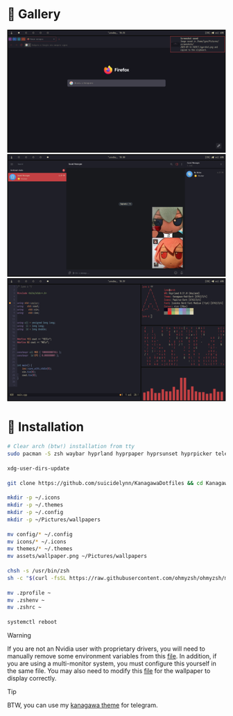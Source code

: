 # 🌠 Gallery
![](assets/preview1.png)
![](assets/preview2.png)
![](assets/preview3.png)

# 💾 Installation
```bash
# Clear arch (btw!) installation from tty
sudo pacman -S zsh waybar hyprland hyprpaper hyprsunset hyprpicker telegram-desktop fuzzel foot kvantum mako micro helix cava fastfetch zellij git curl wget ripgrep xdg-user-dirs yazi eza bat ttf-iosevka-nerd firefox noto-fonts noto-fonts-emoji cliphist

xdg-user-dirs-update

git clone https://github.com/suicidelynn/KanagawaDotfiles && cd KanagawaDotfiles

mkdir -p ~/.icons
mkdir -p ~/.themes
mkdir -p ~/.config 
mkdir -p ~/Pictures/wallpapers

mv config/* ~/.config
mv icons/* ~/.icons
mv themes/* ~/.themes
mv assets/wallpaper.png ~/Pictures/wallpapers

chsh -s /usr/bin/zsh
sh -c "$(curl -fsSL https://raw.githubusercontent.com/ohmyzsh/ohmyzsh/master/tools/install.sh)"

mv .zprofile ~
mv .zshenv ~
mv .zshrc ~

systemctl reboot
```

> [!WARNING]  
> If you are not an Nvidia user with proprietary drivers, you will need to manually remove some environment variables 
> from this [file](./config/hypr/hyprland.conf). In addition, if you are using a multi-monitor system, you must configure
> this yourself in the same file. You may also need to modify this [file](config/hypr/hyprpaper.conf) for the wallpaper 
> to display correctly.

> [!TIP]
> BTW, you can use my [kanagawa theme](https://t.me/addtheme/KanagawaRed) for telegram.

